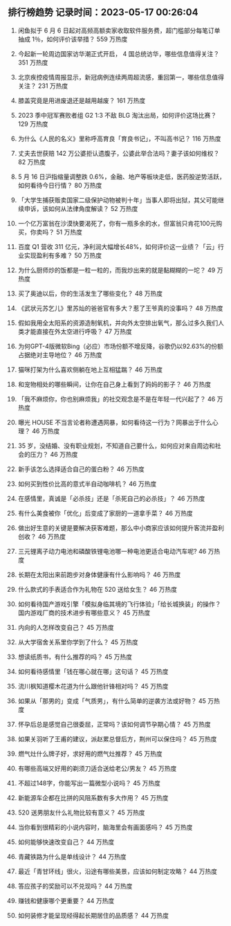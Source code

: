 
## 排行榜趋势 记录时间：2023-05-17 00:26:04
  
  1. 闲鱼拟于 6 月 6 日起对高频高额卖家收取软件服务费，超门槛部分每笔订单抽成 1％，如何评价该举措？ 559 万热度
    
  2. 今起新一轮周边国家访华潮正式开启， 4 国总统访华，哪些信息值得关注？ 351 万热度
    
  3. 北京疾控疫情周报显示，新冠病例连续两周超流感，重回第一，哪些信息值得关注？ 231 万热度
    
  4. 膝盖究竟是用进废退还是越用越废？ 161 万热度
    
  5. 2023 季中冠军赛败者组 G2 1:3 不敌 BLG 淘汰出局，如何评价这场比赛？ 129 万热度
    
  6. 为什么《人民的名义》里称呼高育良「育良书记」，不叫高书记？ 116 万热度
    
  7. 丈夫去世获赔 142 万公婆拒认遗腹子，公婆此举合法吗？妻子该如何维权？ 82 万热度
    
  8. 5 月 16 日沪指缩量调整跌 0.6%，金融、地产等板块走低，医药股逆势活跃，如何看待今日行情？ 80 万热度
    
  9. 「大学生捕获贩卖国家二级保护动物被判十年」当事人即将出狱，其父可能继续申诉，该如何从法律角度解读？ 52 万热度
    
  10. 一个亿万富翁在沙漠快要渴死了，你有一瓶多余的水，但富翁只肯花100元购买，你卖吗？ 51 万热度
    
  11. 百度 Q1 营收 311 亿元，净利润大幅增长48%，如何评价这一业绩？「云」行业实现盈利有多难？ 50 万热度
    
  12. 为什么厨师炒的饭都是一粒一粒的，而我炒出来的就是黏糊糊的一坨？ 49 万热度
    
  13. 买了奥迪以后，你的生活发生了哪些变化？ 48 万热度
    
  14. 《武状元苏乞儿》里苏灿的爸爸官有多大？惹了王爷真的没事吗？ 48 万热度
    
  15. 假如我用全太阳系的资源造制氧机，并向外太空排出氧气，那么过多久我们人类才能直接在外太空进行呼吸？ 47 万热度
    
  16. 为何GPT-4版微软Bing（必应）市场份额不增反降，谷歌仍以92.63%的份额占据绝对主导地位？ 46 万热度
    
  17. 猫咪打架为什么喜欢侧躺在地上互相猛踹？ 46 万热度
    
  18. 和宠物相处的哪些瞬间，让你在自己身上看到了妈妈的影子？ 46 万热度
    
  19. 「我不麻烦你，你也别麻烦我」的社交观念是不是在年轻一代兴起了？ 46 万热度
    
  20. 曝光 HOUSE 不当言论者称遭遇网暴，如何看待这一行为？网暴出于什么心理？ 46 万热度
    
  21. 35 岁，没结婚、没有职业规划，不知道自己要什么，如何应对来自周边和社会的压力？ 46 万热度
    
  22. 新手该怎么选择适合自己的蛋白粉？ 46 万热度
    
  23. 如何买到性价比高的意式半自动咖啡机？ 46 万热度
    
  24. 在感情里，真诚是「必杀技」还是「杀死自己的必杀技」？ 46 万热度
    
  25. 有什么美食被你「优化」后变成了家厨的一道拿手菜？ 46 万热度
    
  26. 做出好生意的关键是要解决获客难题，那么中小商家应该如何提升客流并盈利创收？ 46 万热度
    
  27. 三元锂离子动力电池和磷酸铁锂电池哪一种电池更适合电动汽车呢? 46 万热度
    
  28. 长期在太阳出来前跑步对身体健康有什么影响吗？ 46 万热度
    
  29. 什么款式的手表适合作为礼物在 520 送给女生？ 46 万热度
    
  30. 如何看待国产游戏引擎「模拟身临其境的飞行体验」「给长城换装」的操作？国内游戏厂商的技术进步有哪些意义？ 45 万热度
    
  31. 内向的人怎样改变自己？ 45 万热度
    
  32. 从大学宿舍关系里你学到了什么？ 45 万热度
    
  33. 想读纸质书，有什么推荐的吗？ 45 万热度
    
  34. 如何看待感情里「钱在哪心就在哪」这句话？ 45 万热度
    
  35. 流川枫知道樱木花道为什么跟他针锋相对吗？ 45 万热度
    
  36. 如果从「那男的」变成「气质男」，有什么简单的逆袭方法或好物？ 45 万热度
    
  37. 怀孕后总是感觉自己很委屈，正常吗？该如何调节孕期心情？ 45 万热度
    
  38. 如果关羽听了王甫的建议，派赵累总督后方，荆州可以保住吗？ 45 万热度
    
  39. 燃气灶什么牌子好，求好用的燃气灶推荐？ 45 万热度
    
  40. 有哪些高端又好用的剃须刀适合送给老公/男友？ 45 万热度
    
  41. 不超过148字，你能写出一篇微型小说吗？ 45 万热度
    
  42. 新能源车企都在比拼的风阻系数有多大作用？ 45 万热度
    
  43. 520 送男朋友什么礼物比较有意义？ 45 万热度
    
  44. 当你看到很精彩的小说内容时，脑海里会有画面感吗？ 45 万热度
    
  45. 如何能够快速改变自己？ 44 万热度
    
  46. 青藏铁路为什么是单线设计？ 44 万热度
    
  47. 最近「青甘环线」很火，沿途有哪些美景，应该如何制定攻略？ 44 万热度
    
  48. 答应孩子的奖励可以不兑现吗？ 44 万热度
    
  49. 赚钱和健康哪个更重要？ 44 万热度
    
  50. 如何装修才能呈现经得起长期居住的品质感？ 44 万热度
    